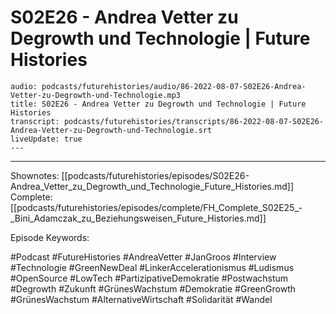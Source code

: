 # S02E26 - Andrea Vetter zu Degrowth und Technologie | Future Histories

```audio-note
audio: podcasts/futurehistories/audio/86-2022-08-07-S02E26-Andrea-Vetter-zu-Degrowth-und-Technologie.mp3
title: S02E26 - Andrea Vetter zu Degrowth und Technologie | Future Histories
transcript: podcasts/futurehistories/transcripts/86-2022-08-07-S02E26-Andrea-Vetter-zu-Degrowth-und-Technologie.srt
liveUpdate: true
---

```
---

Shownotes: [[podcasts/futurehistories/episodes/S02E26-Andrea_Vetter_zu_Degrowth_und_Technologie_Future_Histories.md]]
Complete: [[podcasts/futurehistories/episodes/complete/FH_Complete_S02E25_-_Bini_Adamczak_zu_Beziehungsweisen_Future_Histories.md]]


Episode Keywords:

#Podcast #FutureHistories #AndreaVetter #JanGroos #Interview #Technologie #GreenNewDeal #LinkerAccelerationismus #Ludismus #OpenSource #LowTech #PartizipativeDemokratie #Postwachstum #Degrowth #Zukunft #GrünesWachstum #Demokratie #GreenGrowth #GrünesWachstum #AlternativeWirtschaft #Solidarität #Wandel

